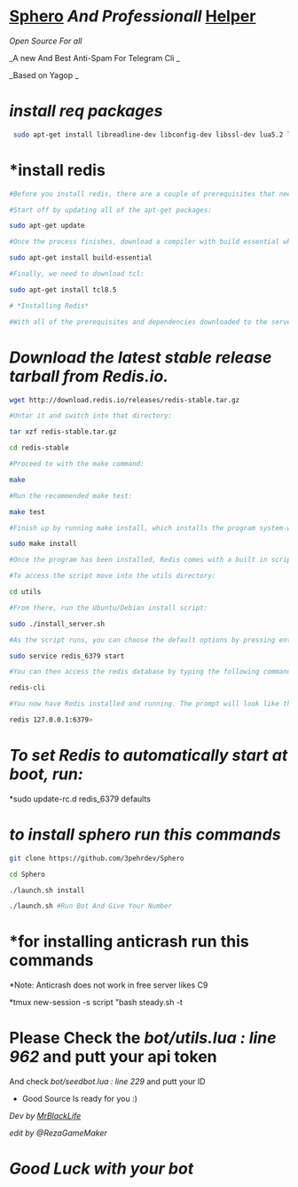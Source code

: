 # [Sphero](https://telegram.me/Sphero) *And Professionall* [Helper](http://telegram.me/Spherorobot)

_Open Source For all_

_A new And Best Anti-Spam For Telegram Cli _

_Based on Yagop _

# *install req packages*
```sh
 sudo apt-get install libreadline-dev libconfig-dev libssl-dev lua5.2 liblua5.2-dev libevent-dev make unzip git redis-server g++ libjansson-dev libpython-dev expat libexpat1-dev
```
# *install redis

```sh
#Before you install redis, there are a couple of prerequisites that need to be downloaded to make the installation as easy as possible.

#Start off by updating all of the apt-get packages:

sudo apt-get update

#Once the process finishes, download a compiler with build essential which will help us install Redis from source:

sudo apt-get install build-essential

#Finally, we need to download tcl:

sudo apt-get install tcl8.5

# *Installing Redis*

#With all of the prerequisites and dependencies downloaded to the server, we can go ahead and begin to install redis from source
```

# *Download the latest stable release tarball from Redis.io.*

```sh
wget http://download.redis.io/releases/redis-stable.tar.gz

#Untar it and switch into that directory:

tar xzf redis-stable.tar.gz

cd redis-stable

#Proceed to with the make command:

make

#Run the recommended make test:

make test

#Finish up by running make install, which installs the program system-wide.

sudo make install

#Once the program has been installed, Redis comes with a built in script that sets up Redis to run as a background daemon.

#To access the script move into the utils directory:

cd utils

#From there, run the Ubuntu/Debian install script:

sudo ./install_server.sh

#As the script runs, you can choose the default options by pressing enter. Once the script completes, the redis-server will be running in the background.

sudo service redis_6379 start

#You can then access the redis database by typing the following command:

redis-cli

#You now have Redis installed and running. The prompt will look like this:

redis 127.0.0.1:6379>
```

# *To set Redis to automatically start at boot, run:*

*sudo update-rc.d redis_6379 defaults

# *to install sphero run this commands*

```sh
git clone https://github.com/3pehrdev/Sphero

cd Sphero

./launch.sh install

./launch.sh #Run Bot And Give Your Number
```

# *for installing anticrash run this commands

*Note: Anticrash does not work in free server likes C9

*tmux new-session -s script "bash steady.sh -t

# Please Check the *bot/utils.lua : line 962* and putt your api token
And check *bot/seedbot.lua : line 229* and putt your ID
* Good Source Is ready for you :)

*Dev by [MrBlackLife](http://telegram.me/mrblacklife)*

*edit by @RezaGameMaker*

# *Good Luck with your bot* 
